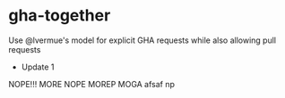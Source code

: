 # gha-together

Use @lvermue's model for explicit GHA requests while also allowing pull requests

- Update 1


NOPE!!!
MORE NOPE
MOREP
MOGA
afsaf
np
